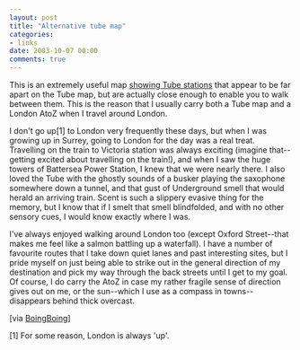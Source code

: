 ```yaml
---
layout: post
title: "Alternative tube map"
categories:
- links
date: 2003-10-07 00:00
comments: true
---
```


<p>This is an extremely useful map <a href="http://rodcorp.typepad.com/photos/art_2003/tube_walklines_final_lmfaint.html">showing Tube stations</a> that appear to be far apart on the Tube map, but are actually close enough to enable you to walk between them. This is the reason that I usually carry both a Tube map and a London AtoZ when I travel around London.</p>

<p>I don't go up[1] to London very frequently these days, but when I was growing up in Surrey, going to London for the day was a real treat. Travelling on the train to Victoria station was always exciting (imagine that--getting excited about travelling on the train!), and when I saw the huge towers of Battersea Power Station, I knew that we were nearly there. I also loved the Tube with the ghostly sounds of a busker playing the saxophone somewhere down a tunnel, and that gust of Underground smell that would herald an arriving train. Scent is such a slippery evasive thing for the memory, but I know that if I smelt that smell blindfolded, and with no other sensory cues, I would know exactly where I was.</p>

<p>I've always enjoyed walking around London too (except Oxford Street--that makes me feel like a salmon battling up a waterfall). I have a number of favourite routes that I take down quiet lanes and past interesting sites, but I pride myself on just being able to strike out in the general direction of my destination and pick my way through the back streets until I get to my goal. Of course, I do carry the AtoZ in case my rather fragile sense of direction gives out on me, or the sun--which I use as a compass in towns--disappears behind thick overcast.</p>

<p>[via <a href="http://boingboing.net">BoingBoing</a>]</p>

<p>[1] For some reason, London is always 'up'.</p>


